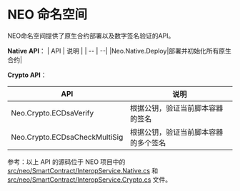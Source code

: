 # NEO 命名空间

NEO命名空间提供了原生合约部署以及数字签名验证的API。

**Native API**：
| API                           | 说明                         |
| -- | --|
|Neo.Native.Deploy|部署并初始化所有原生合约|

**Crypto API**：

| API                           | 说明                         |
| -- | -- |
| Neo.Crypto.ECDsaVerify            | 根据公钥，验证当前脚本容器的签名                   |
| Neo.Crypto.ECDsaCheckMultiSig       | 根据公钥，验证当前脚本容器的多个签名                    |

参考：以上 API 的源码位于 NEO 项目中的 [src/neo/SmartContract/InteropService.Native.cs](https://github.com/neo-project/neo/blob/master/src/neo/SmartContract/InteropService.Native.cs) 和 [src/neo/SmartContract/InteropService.Crypto.cs](https://github.com/neo-project/neo/blob/master/src/neo/SmartContract/InteropService.Crypto.cs) 文件。
